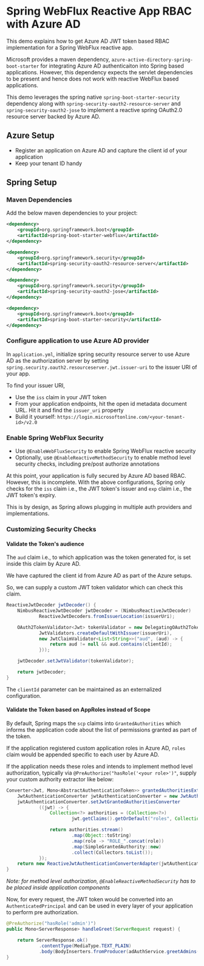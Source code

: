 # Spring WebFlux Reactive App RBAC with Azure AD

This demo explains how to get Azure AD JWT token based RBAC implementation for a Spring WebFlux reactive app. 

Microsoft provides a maven dependency, `azure-active-directory-spring-boot-starter` for integrating Azure AD authenticaiton into Spring based applications. However, this dependency expects the servlet dependencies to be present and hence does not work with reactive WebFlux based applications. 

This demo leverages the spring native `spring-boot-starter-security` dependency along with `spring-security-oauth2-resource-server` and `spring-security-oauth2-jose` to implement a reactive spring OAuth2.0 resource server backed by Azure AD. 

## Azure Setup

- Register an application on Azure AD and capture the client id of your application
- Keep your tenant ID handy

## Spring Setup

### Maven Dependencies

Add the below maven dependencies to your project:

```xml
<dependency>
    <groupId>org.springframework.boot</groupId>
    <artifactId>spring-boot-starter-webflux</artifactId>
</dependency>

<dependency>
    <groupId>org.springframework.security</groupId>
    <artifactId>spring-security-oauth2-resource-server</artifactId>
</dependency>

<dependency>
    <groupId>org.springframework.security</groupId>
    <artifactId>spring-security-oauth2-jose</artifactId>
</dependency>

<dependency>
    <groupId>org.springframework.boot</groupId>
    <artifactId>spring-boot-starter-security</artifactId>
</dependency>
```

### Configure application to use Azure AD provider

In `application.yml`, initialize spring security resource server to use Azure AD as the authorization server by setting `spring.security.oauth2.resourceserver.jwt.issuer-uri` to the issuer URI of your app. 

To find your issuer URI,
- Use the `iss` claim in your JWT token
- From your application endpoints, hit the open id metadata document URL. Hit it and find the `issuer_uri` property
- Build it yourself: `https://login.microsoftonline.com/<your-tenant-id>/v2.0` 

### Enable Spring WebFlux Security

- Use `@EnableWebFluxSecurity` to enable Spring WebFlux reactive security
- Optionally, use `@EnableReactiveMethodSecurity` to enable method level security checks, including pre/post authorize annotations

At this point, your application is fully secured by Azure AD based RBAC. However, this is incomplete. With the above configurations, Spring only checks for the `iss` claim i.e., the JWT token's issuer and `exp` claim i.e., the JWT token's expiry. 

This is by design, as Spring allows plugging in multiple auth providers and implementations. 

### Customizing Security Checks

#### Validate the Token's audience

The `aud` claim i.e., to which application was the token generated for, is set inside this claim by Azure AD. 

We have captured the client id from Azure AD as part of the Azure setups.

So, we can supply a custom JWT token validator which can check this claim.

```java
ReactiveJwtDecoder jwtDecoder() {
    NimbusReactiveJwtDecoder jwtDecoder = (NimbusReactiveJwtDecoder)
            ReactiveJwtDecoders.fromIssuerLocation(issuerUri);

    OAuth2TokenValidator<Jwt> tokenValidator = new DelegatingOAuth2TokenValidator<Jwt>(
            JwtValidators.createDefaultWithIssuer(issuerUri),
            new JwtClaimValidator<List<String>>("aud", (aud) -> {
                return aud != null && aud.contains(clientId);
            }));

    jwtDecoder.setJwtValidator(tokenValidator);

    return jwtDecoder;
}
```

The `clientId` parameter can be maintained as an externalized configuration. 

#### Validate the Token based on AppRoles instead of Scope

By default, Spring maps the `scp` claims into `GrantedAuthorities` which informs the application code about the list of permissions granted as part of the token. 

If the application registered custom application roles in Azure AD, `roles` claim would be appended specific to each user by Azure AD. 

If the application needs these roles and intends to implement method level authorization, typically via `@PreAuthorize("hasRole('<your role>')"`, supply your custom authority extractor like below: 

```java
Converter<Jwt, Mono<AbstractAuthenticationToken>> grantedAuthoritiesExtractor() {
    JwtAuthenticationConverter jwtAuthenticationConverter = new JwtAuthenticationConverter();
    jwtAuthenticationConverter.setJwtGrantedAuthoritiesConverter
            ((jwt) -> {
                Collection<?> authorities = (Collection<?>)
                        jwt.getClaims().getOrDefault("roles", Collections.emptyList());

                return authorities.stream()
                        .map(Object::toString)
                        .map(role -> "ROLE_".concat(role))
                        .map(SimpleGrantedAuthority::new)
                        .collect(Collectors.toList());
            });
    return new ReactiveJwtAuthenticationConverterAdapter(jwtAuthenticationConverter);
}
```

_Note: for method level authorization, `@EnableReactiveMethodSecurity` has to be placed inside application components_

Now, for every request, the JWT token would be converted into an `AuthenticatedPrincipal` and can be used in every layer of your application to perform pre authorization.

```java
@PreAuthorize("hasRole('admin')")
public Mono<ServerResponse> handleGreet(ServerRequest request) {

    return ServerResponse.ok()
            .contentType(MediaType.TEXT_PLAIN)
            .body(BodyInserters.fromProducer(adAuthService.greetAdmins(), String.class));
}
```